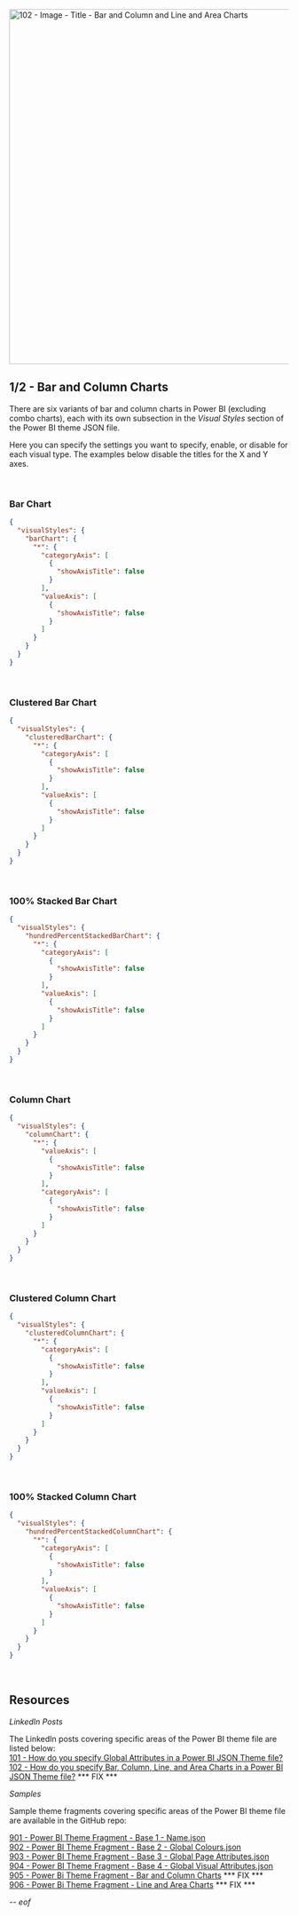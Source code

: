 <img width="1280" height="640" alt="102 - Image - Title - Bar and Column and Line and Area Charts" src="https://github.com/user-attachments/assets/c5117749-49c9-401c-a7b6-530b9ce1efa1" />

## 1/2 - Bar and Column Charts

There are six variants of bar and column charts in Power BI (excluding combo charts), each with its own subsection in the *Visual Styles* section of the Power BI theme JSON file.

Here you can specify the settings you want to specify, enable, or disable for each visual type. The examples below disable the titles for the X and Y axes.

<br>

### Bar Chart

``` json
{
  "visualStyles": {
    "barChart": {
      "*": {
        "categoryAxis": [
          {
            "showAxisTitle": false
          }
        ],
        "valueAxis": [
          {
            "showAxisTitle": false
          }
        ]
      }
    }
  }
}
```
<br>

### Clustered Bar Chart

``` json
{
  "visualStyles": {
    "clusteredBarChart": {
      "*": {
        "categoryAxis": [
          {
            "showAxisTitle": false
          }
        ],
        "valueAxis": [
          {
            "showAxisTitle": false
          }
        ]
      }
    }
  }
}
```

<br>

### 100% Stacked Bar Chart

``` json
{
  "visualStyles": {
    "hundredPercentStackedBarChart": {
      "*": {
        "categoryAxis": [
          {
            "showAxisTitle": false
          }
        ],
        "valueAxis": [
          {
            "showAxisTitle": false
          }
        ]
      }
    }
  }
}
```

<br>

### Column Chart

``` json
{
  "visualStyles": {
    "columnChart": {
      "*": {
        "valueAxis": [
          {
            "showAxisTitle": false
          }
        ],
        "categoryAxis": [
          {
            "showAxisTitle": false
          }
        ]
      }
    }
  }
}
```

<br>

### Clustered Column Chart

``` json
{
  "visualStyles": {
    "clusteredColumnChart": {
      "*": {
        "categoryAxis": [
          {
            "showAxisTitle": false
          }
        ],
        "valueAxis": [
          {
            "showAxisTitle": false
          }
        ]
      }
    }
  }
}
```

<br>

### 100% Stacked Column Chart

``` json
{
  "visualStyles": {
    "hundredPercentStackedColumnChart": {
      "*": {
        "categoryAxis": [
          {
            "showAxisTitle": false
          }
        ],
        "valueAxis": [
          {
            "showAxisTitle": false
          }
        ]
      }
    }
  }
}
```

<br>

## Resources

*LinkedIn Posts*

The LinkedIn posts covering specific areas of the Power BI theme file are listed below: <br>
[101 - How do you specify Global Attributes in a Power BI JSON Theme file?](https://www.linkedin.com/posts/gregphilps_powerbi-documentationmatters-dataanalytics-activity-7368600915009830912-wb3Z) <br>
[102 - How do you specify Bar, Column, Line, and Area Charts in a Power BI JSON Theme file?](https://www.linkedin.com/posts/gregphilps_powerbi-documentationmatters-dataanalytics-activity-7368600915009830912-wb3Z) *** FIX *** <br>

*Samples*

Sample theme fragments covering specific areas of the Power BI theme file are available in the GitHub repo: <br>

[901 - Power BI Theme Fragment - Base 1 - Name.json](https://github.com/alexbadiu-insightsinmotion/PBI-Documentation/blob/main/Components/Theme/901%20-%20Power%20BI%20Theme%20Fragment%20-%20Base%201%20-%20Name.json) <br>
[902 - Power BI Theme Fragment - Base 2 - Global Colours.json](https://github.com/alexbadiu-insightsinmotion/PBI-Documentation/blob/main/Components/Theme/902%20-%20Power%20BI%20Theme%20Fragment%20-%20Base%202%20-%20Global%20Colours.json) <br>
[903 - Power BI Theme Fragment - Base 3 - Global Page Attributes.json](https://github.com/alexbadiu-insightsinmotion/PBI-Documentation/blob/main/Components/Theme/903%20-%20Power%20BI%20Theme%20Fragment%20-%20Base%203%20-%20Global%20Page%20Attributes.json) <br>
[904 - Power BI Theme Fragment - Base 4 - Global Visual Attributes.json](https://github.com/alexbadiu-insightsinmotion/PBI-Documentation/blob/main/Components/Theme/904%20-%20Power%20BI%20Theme%20Fragment%20-%20Base%204%20-%20Global%20Visual%20Attributes.json) <br>
[905 - Power Bi Theme Fragment - Bar and Column Charts](https://github.com/alexbadiu-insightsinmotion/PBI-Documentation/blob/main/Design%20Document%20-%20Sample%20Fragment%2001%20-%20General%20and%20Scope%20-%20V0.1.docx) *** FIX *** <br>
[906 - Power Bi Theme Fragment - Line and Area Charts](https://github.com/alexbadiu-insightsinmotion/PBI-Documentation/blob/main/Design%20Document%20-%20Sample%20Fragment%2001%20-%20General%20and%20Scope%20-%20V0.1.docx) *** FIX *** <br>

*-- eof*

